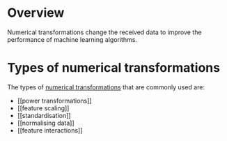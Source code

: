 # Overview
Numerical transformations change the received data to improve the performance of machine learning algorithms.

# Types of numerical transformations
The types of [numerical transformations](https://towardsdatascience.com/feature-engineering-for-numerical-data-e20167ec18) that are commonly used are:
- [[power transformations]]
- [[feature scaling]]
- [[standardisation]]
- [[normalising data]]
- [[feature interactions]]

